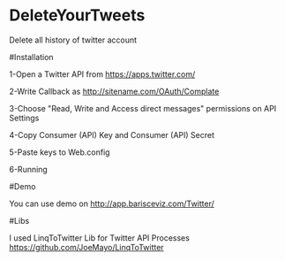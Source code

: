 # DeleteYourTweets

Delete all history of twitter account

#Installation

1-Open a Twitter API from https://apps.twitter.com/

2-Write Callback as http://sitename.com/OAuth/Complate

3-Choose "Read, Write and Access direct messages" permissions on API Settings

4-Copy Consumer (API) Key and Consumer (API) Secret

5-Paste keys to Web.config

6-Running

#Demo

You can use demo on http://app.barisceviz.com/Twitter/

#Libs

I used LinqToTwitter Lib for Twitter API Processes https://github.com/JoeMayo/LinqToTwitter
